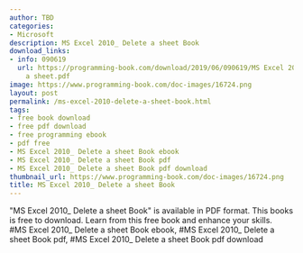 ```yaml
---
author: TBD
categories:
- Microsoft
description: MS Excel 2010_ Delete a sheet Book
download_links:
- info: 090619
  url: https://programming-book.com/download/2019/06/090619/MS Excel 2010_ Delete
    a sheet.pdf
image: https://www.programming-book.com/doc-images/16724.png
layout: post
permalink: /ms-excel-2010-delete-a-sheet-book.html
tags:
- free book download
- free pdf download
- free programming ebook
- pdf free
- MS Excel 2010_ Delete a sheet Book ebook
- MS Excel 2010_ Delete a sheet Book pdf
- MS Excel 2010_ Delete a sheet Book pdf download
thumbnail_url: https://www.programming-book.com/doc-images/16724.png
title: MS Excel 2010_ Delete a sheet Book
---
```


 
<div class="item-desc text-justify">
  "MS Excel 2010_ Delete a sheet Book" is available in PDF format. This books is free to download. Learn from this free book and enhance your skills.
  <br>
  #MS Excel 2010_ Delete a sheet Book ebook, #MS Excel 2010_ Delete a sheet Book pdf, #MS Excel 2010_ Delete a sheet Book pdf download
</div>